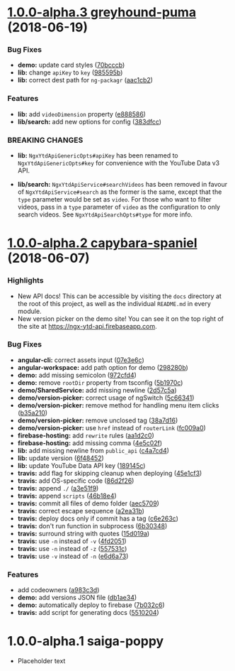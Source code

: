 <a name="1.0.0-alpha.3"></a>
# [1.0.0-alpha.3 greyhound-puma](https://github.com/Chan4077/ngx-ytd-api/compare/1.0.0-alpha.3...1.0.0-alpha.2) (2018-06-19)


### Bug Fixes

* **demo:** update card styles ([70bcccb](https://github.com/Chan4077/ngx-ytd-api/commit/70bcccb))
* **lib:** change `apiKey` to `key` ([985595b](https://github.com/Chan4077/ngx-ytd-api/commit/985595b))
* **lib:** correct dest path for `ng-packagr` ([aac1cb2](https://github.com/Chan4077/ngx-ytd-api/commit/aac1cb2))


### Features

* **lib:** add `videoDimension` property ([e888586](https://github.com/Chan4077/ngx-ytd-api/commit/e888586))
* **lib/search:** add new options for config ([383dfcc](https://github.com/Chan4077/ngx-ytd-api/commit/383dfcc))


### BREAKING CHANGES

* **lib:** `NgxYtdApiGenericOpts#apiKey` has been renamed to `NgxYtdApiGenericOpts#key` for convenience with the YouTube Data v3 API.

* **lib/search:** `NgxYtdApiService#searchVideos` has been removed in favour of `NgxYtdApiService#search` as the former is the same, except that the `type` parameter would be set as `video`. For those who want to filter videos, pass in a `type` parameter of `video` as the configuration to only search videos. See `NgxYtdApiSearchOpts#type` for more info.



<a name="1.0.0-alpha.2"></a>
# [1.0.0-alpha.2 capybara-spaniel](https://github.com/Chan4077/ngx-ytd-api/releases/tag/1.0.0-alpha.2) (2018-06-07)

### Highlights
- New API docs! This can be accessible by visiting the `docs` directory at the root of this project, as well as the individual `README.md` in every module.
- New version picker on the demo site! You can see it on the top right of the site at <https://ngx-ytd-api.firebaseapp.com>.

### Bug Fixes

* **angular-cli:** correct assets input ([07e3e6c](https://github.com/Chan4077/ngx-ytd-api/commit/07e3e6c))
* **angular-workspace:** add path option for demo ([298280b](https://github.com/Chan4077/ngx-ytd-api/commit/298280b))
* **demo:** add missing semicolon ([972cfd4](https://github.com/Chan4077/ngx-ytd-api/commit/972cfd4))
* **demo:** remove `rootDir` property from tsconfig ([5b1970c](https://github.com/Chan4077/ngx-ytd-api/commit/5b1970c))
* **demo/SharedService:** add missing newline ([2d57c5a](https://github.com/Chan4077/ngx-ytd-api/commit/2d57c5a))
* **demo/version-picker:** correct usage of ngSwitch ([5c66341](https://github.com/Chan4077/ngx-ytd-api/commit/5c66341))
* **demo/version-picker:** remove method for handling menu item clicks ([b35a210](https://github.com/Chan4077/ngx-ytd-api/commit/b35a210))
* **demo/version-picker:** remove unclosed tag ([38a7d16](https://github.com/Chan4077/ngx-ytd-api/commit/38a7d16))
* **demo/version-picker:** use `href` instead of `routerLink` ([fc009a0](https://github.com/Chan4077/ngx-ytd-api/commit/fc009a0))
* **firebase-hosting:** add `rewrite` rules ([aa1d2c0](https://github.com/Chan4077/ngx-ytd-api/commit/aa1d2c0))
* **firebase-hosting:** add missing comma ([4e5c02f](https://github.com/Chan4077/ngx-ytd-api/commit/4e5c02f))
* **lib:** add missing newline from `public_api` ([c4a7cd4](https://github.com/Chan4077/ngx-ytd-api/commit/c4a7cd4))
* **lib:** update version ([6f48452](https://github.com/Chan4077/ngx-ytd-api/commit/6f48452))
* **lib:** update YouTube Data API key ([189145c](https://github.com/Chan4077/ngx-ytd-api/commit/189145c))
* **travis:** add flag for skipping cleanup when deploying ([45e1cf3](https://github.com/Chan4077/ngx-ytd-api/commit/45e1cf3))
* **travis:** add OS-specific code ([86d2f26](https://github.com/Chan4077/ngx-ytd-api/commit/86d2f26))
* **travis:** append `./` ([a3e51f9](https://github.com/Chan4077/ngx-ytd-api/commit/a3e51f9))
* **travis:** append `scripts` ([46b18e4](https://github.com/Chan4077/ngx-ytd-api/commit/46b18e4))
* **travis:** commit all files of demo folder ([aec5709](https://github.com/Chan4077/ngx-ytd-api/commit/aec5709))
* **travis:** correct escape sequence ([a2ea31b](https://github.com/Chan4077/ngx-ytd-api/commit/a2ea31b))
* **travis:** deploy docs only if commit has a tag ([c6e263c](https://github.com/Chan4077/ngx-ytd-api/commit/c6e263c))
* **travis:** don't run function in subprocess ([6b30348](https://github.com/Chan4077/ngx-ytd-api/commit/6b30348))
* **travis:** surround string with quotes ([15d019a](https://github.com/Chan4077/ngx-ytd-api/commit/15d019a))
* **travis:** use `-n` instead of `-v` ([4fd2051](https://github.com/Chan4077/ngx-ytd-api/commit/4fd2051))
* **travis:** use `-n` instead of `-z` ([557531c](https://github.com/Chan4077/ngx-ytd-api/commit/557531c))
* **travis:** use `-v` instead of `-n` ([e6d6a73](https://github.com/Chan4077/ngx-ytd-api/commit/e6d6a73))


### Features

* add codeowners ([a983c3d](https://github.com/Chan4077/ngx-ytd-api/commit/a983c3d))
* **demo:** add versions JSON file ([db1ae34](https://github.com/Chan4077/ngx-ytd-api/commit/db1ae34))
* **demo:** automatically deploy to firebase ([7b032c6](https://github.com/Chan4077/ngx-ytd-api/commit/7b032c6))
* **travis:** add script for generating docs ([5510204](https://github.com/Chan4077/ngx-ytd-api/commit/5510204))



# 1.0.0-alpha.1 saiga-poppy
- Placeholder text

